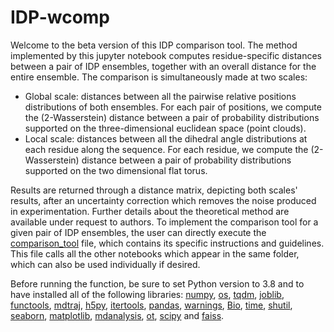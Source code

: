 # IDP-wcomp

Welcome to the beta version of this IDP comparison tool. The method implemented by this jupyter notebook computes residue-specific distances between a pair of IDP ensembles, together with an overall distance for the entire ensemble. The comparison is simultaneously made at two scales:
* Global scale: distances between all the pairwise relative positions distributions of both ensembles. For each pair of positions, we compute the (2-Wasserstein) distance between a pair of probability distributions supported on the three-dimensional euclidean space (point clouds).
* Local scale: distances between all the dihedral angle distributions at each residue along the sequence. For each residue, we compute the (2-Wasserstein) distance between a pair of probability distributions supported on the two dimensional flat torus.

Results are returned through a distance matrix, depicting both scales' results, after an uncertainty correction which removes the noise produced in experimentation. Further details about the theoretical method are available under request to authors. To implement the comparison tool for a given pair of IDP ensembles, the user can directly execute the [comparison_tool](https://github.com/gonzalez-delgado/IDP-wcomp/blob/master/comparison_tool.ipynb) file, which contains its specific instructions and guidelines. This file calls all the other notebooks which appear in the same folder, which can also be used individually if desired. 

Before running the function, be sure to set Python version to 3.8 and to have installed all of the following libraries: [numpy](https://numpy.org/), [os](https://docs.python.org/3/library/os.html), [tqdm](https://tqdm.github.io/), [joblib](https://joblib.readthedocs.io/en/latest/), [functools](https://docs.python.org/3/library/functools.html), [mdtraj](https://www.mdtraj.org/1.9.8.dev0/index.html), [h5py](https://docs.h5py.org/en/stable/), [itertools](https://docs.python.org/3/library/itertools.html), [pandas](https://pandas.pydata.org/), [warnings](https://docs.python.org/3/library/warnings.html), [Bio](https://biopython.org/), [time](https://docs.python.org/3/library/time.html), [shutil](https://docs.python.org/3/library/shutil.html), [seaborn](https://seaborn.pydata.org/), [matplotlib](https://matplotlib.org/), [mdanalysis](https://www.mdanalysis.org/), [ot](https://pythonot.github.io/), [scipy](https://scipy.org/) and [faiss](https://faiss.ai/).
